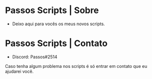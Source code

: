 # Passos Scripts | Sobre
- Deixo aqui para vocês os meus novos scripts.

# Passos Scripts | Contato
- Discord: Passos#2514 

Caso tenha algum problema nos scripts é só entrar em contato que eu ajudarei você.
